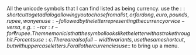 All the unicode symbols that I can find listed as being currency.
use the :$: shortcut to get a dialog allowing you to chose from a list, or for dong, euro, pounds, rupee, won yen use :- followed by the letter representing the currency or vice-versa, e.g. :-r or :r- for ₹ rupee. The mnemonic is that the symbol looks like the letter with a stroke through it.
For cents use :c. There are also full-width variants, use the same shortcut, but with upper case letters.
For all other currencies use :$: to bring up a menu.